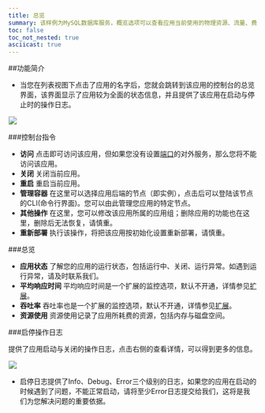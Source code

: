 ```yaml
---
title: 总览
summary: 该样例为MySQL数据库服务，概览选项可以查看应用当前使用的物理资源、流量、费用等情况。还可以对应用进行重启、重新部署、开启/关闭等操作。
toc: false
toc_not_nested: true
asciicast: true
---
```


<div id="toc"></div>

##功能简介

- 当您在列表视图下点击了应用的名字后，您就会跳转到该应用的控制台的总览界面，该界面显示了应用较为全面的状态信息，并且提供了该应用在启动与停止时的操作日志。

<img src="https://static.goodrain.com/images/acp/docs/user-docs/myapps/V3.5/myapp-overview1.png" style="border:1px solid #eee;max-width:100%" />

###控制台指令

- **访问** 点击即可访问该应用，但如果您没有设置[端口](myapp-platform-port.html)的对外服务，那么您将不能访问该应用。
- **关闭** 关闭当前应用。
- **重启** 重启当前应用。
- **管理容器** 在这里可以选择应用后端的节点（即实例），点击后可以登陆该节点的CLI(命令行界面)。您可以由此管理您应用的特定节点。
- **其他操作** 在这里，您可以修改该应用所属的应用组；删除应用的功能也在这里，删除后无法恢复，请慎重。
- **重新部署** 执行该操作，将把该应用按初始化设置重新部署，请慎重。

###总览

- **应用状态** 了解您的应用的运行状态，包括运行中、关闭、运行异常。如遇到运行异常，请及时联系我们。
- **平均响应时间** 平均响应时间是一个扩展的监控选项，默认不开通，详情参见[扩展](myapp-platform-plugin.html)。
- **吞吐率** 吞吐率也是一个扩展的监控选项，默认不开通，详情参见[扩展](myapp-platform-plugin.html)。
- **资源使用** 资源使用记录了应用所耗费的资源，包括内存与磁盘空间。
 
###启停操作日志

提供了应用启动与关闭的操作日志，点击右侧的查看详情，可以得到更多的信息。

<img src="https://static.goodrain.com/images/acp/docs/user-docs/myapps/V3.5/myapp-overview2.png" style="border:1px solid #eee;max-width:100%" />

- 启停日志提供了Info、Debug、Error三个级别的日志，如果您的应用在启动的时候遇到了问题，不能正常启动，请将至少Error日志提交给我们，这将是我们为您解决问题的重要依据。

<!--应用控制台模块主要是帮助您在创建了应用之后，对应用仍然需要调试，或者在应用后期需要扩容。为了满足您的各种需求，云帮在应用控制台开启 [监控](myapp-platform-monitor.html)、[日志](myapp-platform-logs.html)、[扩容](myapp-platform-capacity.html)、[依赖](myapp-platform-reliance.html)、[存储](myapp-platform-memory.html)、[端口](myapp-platform-port.html)、[设置](myapp-platform-settings.html)等功能。-->